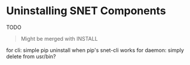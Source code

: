 # Uninstalling SNET Components

TODO

> Might be merged with INSTALL

for cli: simple pip uninstall when pip's snet-cli works
for daemon: simply delete from usr/bin?